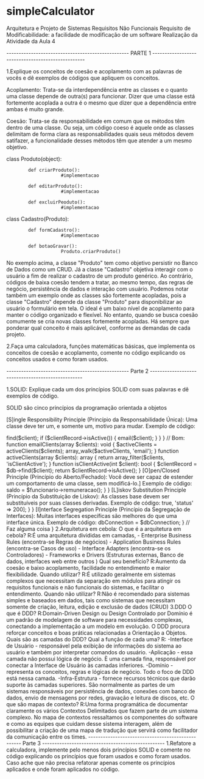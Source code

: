 # simpleCalculator

Arquitetura e Projeto de Sistemas
Requisitos Não Funcionais
Requisito de Modificabilidade: a facilidade de modificação de um software
Realização da Atividade da Aula 4

-------------------------------------------------- PARTE 1 --------------------------------------------------

1.Explique os conceitos de coesão e acoplamento com as palavras de vocês e dê exemplos de códigos que apliquem os conceitos.
 
Acoplamento: Trata-se da interdependência entre as classes e o quanto uma classe depende de outra(s) para funcionar. Dizer que uma classe está fortemente acoplada a outra é o mesmo que dizer que a dependência entre ambas é muito grande.
 
Coesão: Trata-se da responsabilidade em comum que os métodos têm dentro de uma classe. Ou seja, um código coeso é aquele onde as classes delimitam de forma clara as responsabilidades quais seus métodos devem satifazer, a funcionalidade desses métodos têm que atender a um mesmo objetivo.
 
class Produto(object):
 
            def criarProduto():
                        #implementacao
 
            def editarProduto():
                        #implementacao
 
            def excluirPeoduto():
                        #implementacao
 
 
class Cadastro(Produto):
           
            def formCadastro():
                        #implementacao
 
            def botaoGravar():
                        Produto.criarProduto()
 
No exemplo acima, a classe "Produto" tem como objetivo persistir no Banco de Dados como um CRUD. Já a classe "Cadastro" objetiva interagir com o usuário a fim  de realizar o cadastro de um produto genérico. Ao contrário, códigos de baixa coesão tendem a tratar, ao mesmo tempo, das regras de negócio, persistência de dados e interação com usuário.
Podemos notar também um exemplo onde as classes são fortemente acopladas, pois a classe "Cadastro" depende da classe "Produto" para disponibilizar ao usuário o formulário em tela.
O ideal é um baixo nível de acoplamento para manter o código organizado e flexível. No entanto, quando se busca coesão comumente se cria novas classes fortemente acopladas.
Há sempre que ponderar qual conceito é mais aplicável, conforme as demandas de cada projeto.

2.Faça uma calculadora, funções matemáticas básicas, que implementa os conceitos de coesão e acoplamento, comente no código explicando os conceitos usados e como foram usados.

-------------------------------------------------- Parte 2 --------------------------------------------------

1.SOLID: Explique cada um dos princípios SOLID com suas palavras e dê exemplos de código.

 SOLID são cinco princípios da programação orientada a objetos

 [S]ingle Responsibility Principle (Princípio da Responsabilidade Única): Uma classe deve ter um, e somente um, motivo para mudar.
 Exemplo de código: 
 <?php
 //Ruim:
 function emailClients(array $clients): void
 {
     foreach ($clients as $client) {
         $clientRecord = $db->find($client);
         if ($clientRecord->isActive()) {
             email($client);
         }
     }
 }
 // Bom:
 function emailClients(array $clients): void
 {
     $activeClients = activeClients($clients);
     array_walk($activeClients, 'email');
 }
 function activeClients(array $clients): array
 {
     return array_filter($clients, 'isClientActive');
 }
 function isClientActive(int $client): bool
 {
     $clientRecord = $db->find($client);
     return $clientRecord->isActive();
 }

 [O]pen/Closed Principle (Princípio do Aberto/Fechado): Você deve ser capaz de estender um comportamento de uma classe, sem modificá-lo.]
 Exemplo de código: 
 <?php
 interface Remuneravel
 {
     public function remuneracao();
 }
 class ContratoClt implements Remuneravel
 {
     public function remuneracao()
     {
         //...
     }
 }
 class Estagio implements Remuneravel
 {
     public function remuneracao()
     {
         //...
     }
 }
 class FolhaDePagamento
 {
     protected $saldo;
     public function calcular(Remuneravel $funcionario)
     {
         $this->saldo = $funcionario->remuneracao();
     }
 }

 [L]iskov Substitution Principle (Princípio da Substituição de Liskov): As classes base devem ser substituíveis por suas classes derivadas.
 Exemplo de código: 
 <?php
 # - Sobrescrevendo um método que não faz nada...
 class Voluntario extends ContratoDeTrabalho
 {
     public function remuneracao()
     {
         // não faz nada
     }
 }
 # - Lançando uma exceção inesperada...
 class MusicPlay
 {
     public function play($file)
     {
         // toca a música   
     }
 }
 class Mp3MusicPlay extends MusicPlay
 {
     public function play($file)
     {
         if (pathinfo($file, PATHINFO_EXTENSION) !== 'mp3') {
             throw new Exception;
         }

         // toca a música
     }
 }

 # - Retornando valores de tipos diferentes...
 class Auth
 {
     public function checkCredentials($login, $password)
     {
         // faz alguma coisa
         return true;
     }
 }
 class AuthApi extends Auth
 {
     public function checkCredentials($login, $password)
     {
         // faz alguma coisa
         return ['auth' => true, 'status' => 200];
     }
 }

 [I]nterface Segregation Principle (Princípio da Segregação de Interfaces): Muitas interfaces específicas são melhores do que uma interface única.
 Exemplo de código: 
 <?php
 interface Aves
 {
     public function setLocalizacao($longitude, $latitude);
     public function renderizar();
 }
 interface AvesQueVoam extends Aves
 {
     public function setAltitude($altitude);
 }
 class Papagaio implements AvesQueVoam
 {
     public function setLocalizacao($longitude, $latitude)
     {
         //Faz alguma coisa
     }
     public function setAltitude($altitude)
     {
         //Faz alguma coisa   
     }
     public function renderizar()
     {
         //Faz alguma coisa
     }
 }
 class Pinguim implements Aves
 {
     public function setLocalizacao($longitude, $latitude)
     {
         //Faz alguma coisa
     }
     public function renderizar()
     {
         //Faz alguma coisa
     }
 }

 [D]ependency Inversion Principle (Princípio da Inversão de Dependências): Dependa de uma abstração e não de uma implementação.
 Exemplo de código: 
 <?php
 interface DBConnectionInterface
 {
     public function connect();
 }
 class MySQLConnection implements DBConnectionInterface
 {
     public function connect()
     {
         // ...
     }
 }
 class OracleConnection implements DBConnectionInterface
 {
     public function connect()
     {
         // ...
     }
 }
 class PasswordReminder
 {
     private $dbConnection;
     public function __construct(DBConnectionInterface $dbConnection) {
         $this->dbConnection = $dbConnection;
     }
     // Faz alguma coisa
 }

2.Arquitetura em cebola:

 O que é a arquitetura em cebola?
 R:É uma arquitetura divididas em camadas, 
 -	Enterprise Business Rules (encontra-se Regras de negócios)
 -	Application Business Rules (encontra-se Casos de uso)
 -	Interface Adapters (encontra-se os Controladores)
 -	Frameworks e Drivers (Estruturas externas, Banco de dados, interfaces web entre outros )

 Qual seu benefício?
 R:Aumento da coesão e baixo acoplamento, facilidade no entendimento e maior flexibilidade.

 Quando utilizar?
 R:É utilizado geralmente em sistemas complexos que necessitam da separação em módulos para atingir os requisitos funcionais e não funcionais do sistemas, e facilitar o entendimento.

 Quando não utilizar?
 R:Não é recomendado para sistemas simples e baseados em dados, tais como sistemas que necessitam somente de criação, leitura, edição e exclusão de dados (CRUD)

3.DDD 

 O que é DDD?
 R:Domain-Driven Design ou Design Controlado por Domínio é um padrão de modelagem de software para necessidades complexas, conectando a implementação a um modelo em evolução. O DDD procura reforçar conceitos e boas práticas relacionadas a Orientação a Objetos.

 Quais são as camadas do DDD? Qual a função de cada uma?
 R:
 -Interface de Usuário - responsável pela exibição de informações do sistema ao usuário e também por interpretar comandos do usuário.
 -Aplicação - essa camada não possui lógica de negócio. È uma camada fina, responsável por conectar a Interface de Usuário às camadas inferiores.
 -Domínio - representa os conceitos, regras e lógicas de negócio. Todo o foco de DDD está nessa camada.
 -Infra-Estrutura - fornece recursos técnicos que darão suporte às camadas superiores. São normalmente as partes de um sistemas responsáveis por persistência de dados, conexões com banco de dados, envio de mensagens por redes, gravação e leitura de discos, etc.

 O que são mapas de contexto?
 R:Uma forma programática de documentar claramente os vários Contextos Delimitados que fazem parte de um sistema complexo. No mapa de  contextos ressaltamos os componentes do software e como as equipes que cuidam desse sistema interagem, além de possibilitar a criação de  uma mapa de tradução que servirá como facilitador da comunicação entre os times.

-------------------------------------------------- Parte 3 --------------------------------------------------

1.Refatore a calculadora, implemente pelo menos dois princípios SOLID e comente no código explicando os princípios que foram usados e como foram usados. Caso ache que não precisa refatorar apenas comente os princípios aplicados e onde foram aplicados no código.
